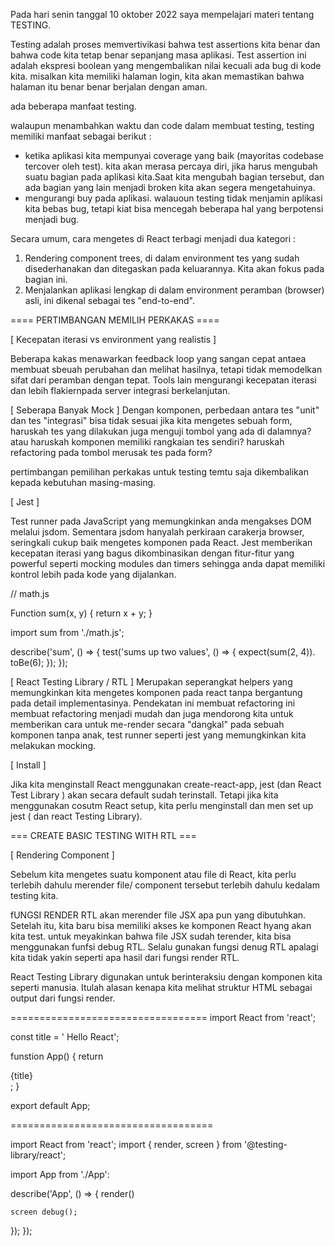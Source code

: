Pada hari senin tanggal 10 oktober 2022 saya mempelajari materi tentang TESTING.

Testing adalah proses memvertivikasi bahwa test assertions kita benar dan bahwa code kita tetap benar sepanjang masa aplikasi. Test assertion ini adalah ekspresi boolean yang mengembalikan nilai kecuali ada bug di kode kita. misalkan kita memiliki halaman login, kita akan memastikan bahwa halaman itu benar benar berjalan dengan aman.

ada beberapa manfaat testing.

walaupun menambahkan waktu dan code dalam membuat testing, testing memiliki manfaat sebagai berikut : 
- ketika aplikasi kita mempunyai coverage yang baik (mayoritas codebase tercover oleh test). kita akan merasa percaya diri, jika harus mengubah suatu bagian pada aplikasi kita.Saat kita mengubah bagian tersebut, dan ada bagian yang lain menjadi broken kita akan segera mengetahuinya.
- mengurangi buy pada aplikasi. walauoun testing tidak menjamin aplikasi kita bebas bug, tetapi kiat bisa mencegah beberapa hal yang berpotensi menjadi bug.

Secara umum, cara mengetes di React terbagi menjadi dua kategori :
1. Rendering component trees, di dalam environment tes yang sudah disederhanakan dan ditegaskan pada keluarannya. Kita akan fokus pada bagian ini.
2. Menjalankan aplikasi lengkap di dalam environment peramban (browser) asli, ini dikenal sebagai tes "end-to-end".

==== PERTIMBANGAN MEMILIH PERKAKAS ====

[ Kecepatan iterasi vs environment yang realistis ]

Beberapa kakas menawarkan feedback loop yang sangan cepat antaea membuat sbeuah perubahan dan melihat hasilnya, tetapi tidak memodelkan sifat dari peramban dengan tepat. Tools lain mengurangi kecepatan iterasi dan lebih flakiernpada server integrasi berkelanjutan.

[ Seberapa Banyak Mock ]
 Dengan komponen, perbedaan antara tes "unit" dan tes "integrasi" bisa tidak sesuai jika kita mengetes sebuah form, haruskah tes yang dilakukan juga menguji tombol yang ada di dalamnya? atau haruskah komponen memiliki rangkaian tes sendiri? haruskah refactoring pada tombol merusak tes pada form?

 pertimbangan pemilihan perkakas untuk testing temtu saja dikembalikan kepada kebutuhan masing-masing.

 [ Jest ]

 Test runner pada JavaScript yang memungkinkan anda mengakses DOM melalui jsdom. Sementara jsdom hanyalah perkiraan carakerja browser, seringkali cukup baik mengetes komponen pada React. Jest memberikan kecepatan iterasi yang bagus dikombinasikan dengan fitur-fitur yang powerful seperti mocking modules dan timers sehingga anda dapat memiliki kontrol lebih pada kode yang dijalankan.

 // math.js

 Function sum(x, y) {
    return x + y;
 }

 import sum from './math.js';

 describe('sum', () => {
    test('sums up two values', () => 
    {
        expect(sum(2, 4)). toBe(6);
    });
 });



[ React Testing Library / RTL ]
Merupakan seperangkat helpers yang memungkinkan kita mengetes komponen pada react tanpa bergantung pada detail implementasinya. Pendekatan ini membuat refactoring ini membuat refactoring menjadi mudah dan juga mendorong kita untuk memberikan cara untuk me-render secara "dangkal" pada sebuah komponen tanpa anak, test runner seperti jest yang memungkinkan kita melakukan mocking.

[ Install ]

Jika kita menginstall React menggunakan create-react-app, jest (dan React Test Library ) akan secara default sudah terinstall. Tetapi jika kita menggunakan cosutm React setup, kita perlu menginstall dan men set up jest ( dan react Testing Library).

=== CREATE BASIC TESTING WITH RTL ===

[ Rendering Component ]

Sebelum kita mengetes suatu komponent atau file di React, kita perlu terlebih dahulu merender file/ component tersebut terlebih dahulu kedalam testing kita. 

fUNGSI RENDER RTL akan merender file JSX apa pun yang dibutuhkan. Setelah itu, kita baru bisa memiliki akses ke komponen React hyang akan kita test. untuk meyakinkan bahwa file JSX sudah terender, kita bisa menggunakan funfsi debug RTL. Selalu gunakan fungsi denug RTL apalagi kita tidak yakin seperti apa hasil dari fungsi render RTL.

React Testing Library digunakan untuk berinteraksiu dengan komponen kita seperti manusia. Itulah alasan kenapa kita melihat struktur HTML sebagai output dari fungsi render.

==================================
 import React from 'react';

 const title = ' Hello React';

 funstion App() {
    return <div>{title}</div>;
 }

 export default App;

 ===================================

 import React from 'react';
 import { render, screen } from '@testing-library/react';

 import App from './App':

 describe('App', () => {
    render(<App/>)

    screen debug();
 });
 });
